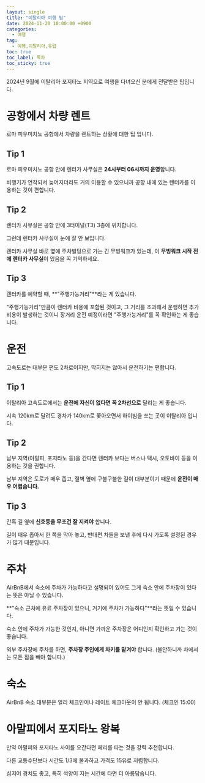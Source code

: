```yaml
---
layout: single
title: "이탈리아 여행 팁"
date: 2024-11-20 10:00:00 +0900
categories: 
  - 여행
tag: 
  - 여행,이탈리아,유럽
toc: true
toc_label: 목차
toc_sticky: true
---
```


2024년 9월에 이탈리아 포지타노 지역으로 여행을 다녀오신 분에게 전달받은 팁입니다.

# 공항에서 차량 렌트

로마 피우미치노 공항에서 차량을 렌트하는 상황에 대한 팁 입니다.

## Tip 1
로마 피우미치노 공항 안에 렌터가 사무실은 **24시부터 06시까지 운영**합니다.

비행기가 연착되서 늦어지더라도 거의 이용할 수 있으니까 공항 내에 있는 렌터카를 이용하는 것이 편합니다.

## Tip 2

렌터카 사무실은 공항 안에 3터미널(T3) 3층에 위치합니다.

그런데 렌터카 사무실이 눈에 잘 안 보입니다.

렌터카 사무실 바로 옆에 주차빌딩으로 가는 긴 무빙워크가 있는데, 이 **무빙워크 시작 전에 렌터카 사무실**이 있음을 꼭 기억하세요.

## Tip 3

렌터카를 예약할 때, **"주행가능거리"**라는 게 있습니다. 

"주행가능거리"만큼이 렌터카 비용에 포함된 것이고, 그 거리를 초과해서 운행하면 추가 비용이 발생하는 것이니 장거리 운전 예정이라면 "주행가능거리"를 꼭 확인하는 게 좋습니다.

# 운전

고속도로는 대부분 편도 2차로이지만, 막히지는 않아서 운전하기는 편합니다.

## Tip 1

이탈리아 고속도로에서는 **운전에 자신이 없다면 꼭 2차선으로** 달리는 게 좋습니다.

시속 120km로 달려도 경차가 140km로 쫓아오면서 하이빔을 쏘는 곳이 이탈리아 입니다.

## Tip 2

남부 지역(아말피, 포지타노 등)을 간다면 렌터카 보다는 버스나 택시, 오토바이 등을 이용하는 것을 권합니다.

남부 지역은 도로가 매우 좁고, 절벽 옆에 구불구불한 길이 대부분이기 때문에 **운전이 매우 어렵습니다.**

## Tip 3

간혹 길 옆에 **신호등을 무조건 잘 지켜야** 합니다.

길이 매우 좁아서 한 쪽을 막아 놓고, 반대편 차들을 보낸 후에 다시 가도록 설정된 경우가 많기 때문입니다.

# 주차

AirBnB에서 숙소에 주차가 가능하다고 설명되어 있어도 그게 숙소 안에 주차장이 있다는 뜻은 아닐 수 있습니다.

**"숙소 근처에 유료 주차장이 있으니, 거기에 주차가 가능하다"**라는 뜻일 수 있습니다.

숙소 안에 주차가 가능한 것인지, 아니면 가까운 주차장은 어디인지 확인하고 가는 것이 좋습니다.

외부 주차장에 주차를 하면, **주차장 주인에게 차키를 맡겨야** 합니다. (불안하니까 차에서는 모든 짐을 빼야 합니다.)

# 숙소

AirBnB 숙소 대부분은 얼리 체크인이나 레이트 체크아웃이 안 됩니다. (체크인 15:00)

# 아말피에서 포지타노 왕복

만약 아말피와 포지타노 사이를 오간다면 페리를 타는 것을 강력 추천합니다.

다른 교통수단보다 시간도 1/3에 불과하고 가격도 15유로 저렴합니다.

심지어 경치도 좋고, 특히 석양이 지는 시간에 타면 더 아름답습니다.
